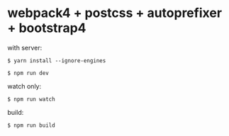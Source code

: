 # webpack4 + postcss + autoprefixer + bootstrap4

with server:

```
$ yarn install --ignore-engines
```

```
$ npm run dev
```

watch only:

```
$ npm run watch
```

build:

```
$ npm run build
```
